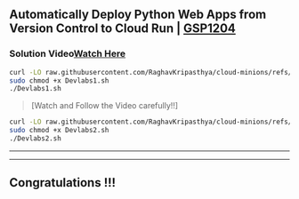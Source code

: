 

## Automatically Deploy Python Web Apps from Version Control to Cloud Run | [GSP1204](https://www.cloudskillsboost.google/focuses/80415?parent=catalog)

###  Solution Video[Watch Here]()


  

```bash
curl -LO raw.githubusercontent.com/RaghavKripasthya/cloud-minions/refs/heads/main/Automatically%20Deploy%20Python%20Web%20Apps%20from%20Version%20Control%20to%20Cloud%20Run/Devlabs1.sh
sudo chmod +x Devlabs1.sh
./Devlabs1.sh
```

>[Watch and Follow the Video carefully!!]


```bash
curl -LO raw.githubusercontent.com/RaghavKripasthya/cloud-minions/refs/heads/main/Automatically%20Deploy%20Python%20Web%20Apps%20from%20Version%20Control%20to%20Cloud%20Run/Devlabs2.sh
sudo chmod +x Devlabs2.sh
./Devlabs2.sh
```

---

---

##  Congratulations !!!

